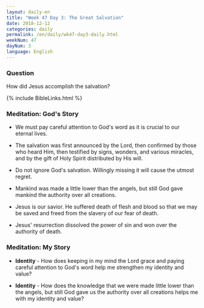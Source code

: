 ```yaml
---
layout: daily-en
title: "Week 47 Day 3: The Great Salvation"
date: 2018-12-12 
categories: daily
permalink: /en/daily/wk47-day3-daily.html
weekNum: 47
dayNum: 3
language: English
---
```


### Question     
How did Jesus accomplish the salvation?

{% include BibleLinks.html %} 

### Meditation: God's Story   
+ We must pay careful attention to God's word as it is crucial to our eternal lives. 

+ The salvation was first announced by the Lord, then confirmed by those who heard Him, then testified by signs, wonders, and various miracles, and by the gift of Holy Spirit distributed by His will. 

+ Do not ignore God's salvation. Willingly missing it will cause the utmost regret. 

+ Mankind was made a little lower than the angels, but still God gave mankind the authority over all creations. 

+ Jesus is our savior. He suffered death of flesh and blood so that we may be saved and freed from the slavery of our fear of death. 

+ Jesus' resurrection dissolved the power of sin and won over the authority of death. 

### Meditation: My Story   
+ **Identity** - How does keeping in my mind the Lord grace and paying careful attention to God's word help me strengthen my identity and value? 

+ **Identity** - How does the knowledge that we were made little lower than the angels, but still God gave us the authority over all creations helps me with my identity and value? 
